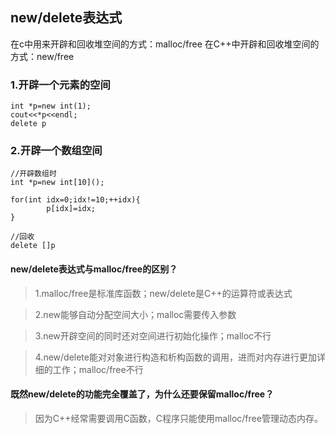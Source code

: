 ## new/delete表达式

在c中用来开辟和回收堆空间的方式：malloc/free
在C++中开辟和回收堆空间的方式：new/free

### 1.开辟一个元素的空间
```
int *p=new int(1);
cout<<*p<<endl;
delete p
```

### 2.开辟一个数组空间
```
//开辟数组时
int *p=new int[10]();

for(int idx=0;idx!=10;++idx){
        p[idx]=idx;
}

//回收
delete []p
```

#### new/delete表达式与malloc/free的区别？
>1.malloc/free是标准库函数；new/delete是C++的运算符或表达式

>2.new能够自动分配空间大小；malloc需要传入参数
            
>3.new开辟空间的同时还对空间进行初始化操作；malloc不行
                
>4.new/delete能对对象进行构造和析构函数的调用，进而对内存进行更加详细的工作；malloc/free不行

#### 既然new/delete的功能完全覆盖了，为什么还要保留malloc/free？
>因为C++经常需要调用C函数，C程序只能使用malloc/free管理动态内存。
